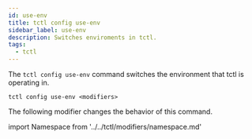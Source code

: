 ```yaml
---
id: use-env
title: tctl config use-env
sidebar_label: use-env
description: Switches enviroments in tctl.
tags:
  - tctl
---
```


The `tctl config use-env` command switches the environment that tctl is operating in.

`tctl config use-env <modifiers>`

The following modifier changes the behavior of this command.

<!--Namespace-->

import Namespace from '../../tctl/modifiers/namespace.md'

<Namespace />
